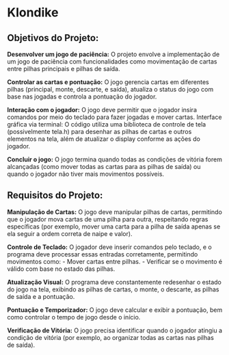 # Klondike

## Objetivos do Projeto:
  **Desenvolver um jogo de paciência:** O projeto envolve a implementação de um jogo de paciência com funcionalidades como movimentação de cartas entre pilhas principais e pilhas de saída.

  **Controlar as cartas e pontuação:** O jogo gerencia cartas em diferentes pilhas (principal, monte, descarte, e saída), atualiza o status do jogo com base nas jogadas e controla a pontuação do jogador.

  **Interação com o jogador:** O jogo deve permitir que o jogador insira comandos por meio do teclado para fazer jogadas e mover cartas.
Interface gráfica via terminal: O código utiliza uma biblioteca de controle de tela (possivelmente tela.h) para desenhar as pilhas de cartas e outros elementos na tela, além de atualizar o display conforme as ações do jogador.

  **Concluir o jogo:** O jogo termina quando todas as condições de vitória forem alcançadas (como mover todas as cartas para as pilhas de saída) ou quando o jogador não tiver mais movimentos possíveis.

## Requisitos do Projeto:
  **Manipulação de Cartas:** O jogo deve manipular pilhas de cartas, permitindo que o jogador mova cartas de uma pilha para outra, respeitando regras específicas (por exemplo, mover uma carta para a pilha de saída apenas se ela seguir a ordem correta de naipe e valor).
  
  **Controle de Teclado:** O jogador deve inserir comandos pelo teclado, e o programa deve processar essas entradas corretamente, permitindo movimentos como:
    - Mover cartas entre pilhas.
    - Verificar se o movimento é válido com base no estado das pilhas.
    
  **Atualização Visual:** O programa deve constantemente redesenhar o estado do jogo na tela, exibindo as pilhas de cartas, o monte, o descarte, as pilhas de saída e a pontuação.
  
  **Pontuação e Temporizador:** O jogo deve calcular e exibir a pontuação, bem como controlar o tempo de jogo desde o início.
  
 **Verificação de Vitória:** O jogo precisa identificar quando o jogador atingiu a condição de vitória (por exemplo, ao organizar todas as cartas nas pilhas de saída).
